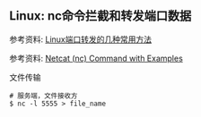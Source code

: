## Linux: nc命令拦截和转发端口数据

参考资料: [Linux端口转发的几种常用方法](https://www.coonote.com/linux-note/linux-port-transition.html)

参考资料: [Netcat (nc) Command with Examples](https://linuxize.com/post/netcat-nc-command-with-examples/)

文件传输

```shell
# 服务端，文件接收方
$ nc -l 5555 > file_name
```

